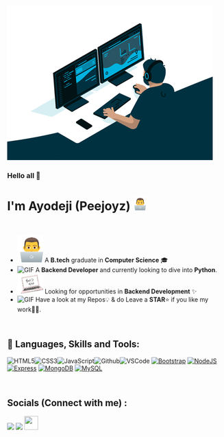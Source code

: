 ![](assets/bg.gif)
### Hello all 👋

# I'm Ayodeji (Peejoyz)&nbsp;<img src="/assets/system.gif" width="30px">

<br>

- <img alt="GIF" src="/assets/system.gif" width="60px" /> A **B.tech** graduate in **Computer Science** 🎓
- <img alt="GIF" src="https://github.com/ayush2390/banner/blob/main/hacker-pepe.gif" width="60px" /> A **Backend Developer** and currently looking to dive into **Python**.
- <img alt="GIF" src="/assets/work.gif" width="60px" /> Looking for opportunities in **Backend Development** ✨
- <img alt="GIF" src="https://github.com/ayush2390/banner/blob/main/%D8%B2%DB%8C%D8%A8%D8%A7%DB%8C%D9%85%D9%86.gif" width="60px" /> Have a look at my Repos💡 & do Leave a **STAR**⭐️ if you like my work👨‍💻.

<br>

## 🚀 Languages, Skills and Tools:
![HTML5](https://img.icons8.com/color/30/html-5.png)![CSS3](https://img.icons8.com/color/30/css3.png)![JavaScript](https://img.icons8.com/color/30/javascript.png)![Github](https://img.icons8.com/color-glass/30/github.png)![VSCode](https://img.icons8.com/color/30/visual-studio-code-2019.png)
<a href="https://getbootstrap.com/" target="_blank" rel="noreferrer"><img src="https://raw.githubusercontent.com/danielcranney/readme-generator/main/public/icons/skills/bootstrap-colored.svg" width="36" height="36" alt="Bootstrap" /></a>
<a href="https://nodejs.org/en/" target="_blank" rel="noreferrer"><img src="https://raw.githubusercontent.com/danielcranney/readme-generator/main/public/icons/skills/nodejs-colored.svg" width="36" height="36" alt="NodeJS" /></a>
<a href="https://expressjs.com/" target="_blank" rel="noreferrer"><img src="https://raw.githubusercontent.com/danielcranney/readme-generator/main/public/icons/skills/express-colored.svg" width="36" height="36" alt="Express" /></a>
<a href="https://www.mongodb.com/" target="_blank" rel="noreferrer"><img src="https://raw.githubusercontent.com/danielcranney/readme-generator/main/public/icons/skills/mongodb-colored.svg" width="36" height="36" alt="MongoDB" /></a>
<a href="https://www.mysql.com/" target="_blank" rel="noreferrer"><img src="https://raw.githubusercontent.com/danielcranney/readme-generator/main/public/icons/skills/mysql-colored.svg" width="36" height="36" alt="MySQL" /></a>

<br>

## Socials (Connect with me) :

<p align="left">

<a href = "https://www.linkedin.com/in/peejoyz"><img src="https://img.icons8.com/fluent/48/000000/linkedin.png" width="30px"/></a>
<a href = "https://twitter.com/Iampeejoyz"><img src="https://img.icons8.com/fluent/48/000000/twitter.png" width="30px"/></a>
<a href="https://www.github.com/peejoyz" target="_blank" rel="noreferrer"><img src="https://raw.githubusercontent.com/danielcranney/readme-generator/main/public/icons/socials/github.svg" width="32" height="32" /></a>

</p>